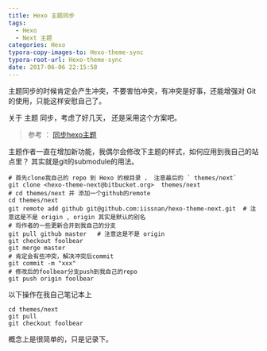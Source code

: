 ```yaml
---
title: Hexo 主题同步
tags:
  - Hexo
  - Next 主题
categories: Hexo
typora-copy-images-to: Hexo-theme-sync
typora-root-url: Hexo-theme-sync
date: 2017-06-06 22:15:58
---
```


主题同步的时候肯定会产生冲突，不要害怕冲突，有冲突是好事，还能增强对 Git 的使用，只能这样安慰自己了。

关于 主题 同步，考虑了好几天， 还是采用这个方案吧。



> 参考 ： [同步hexo主题](http://jxy.me/2015/03/21/hexo-theme-sync/)

主题作者一直在增加新功能，我偶尔会修改下主题的样式，如何应用到我自己的站点里？
其实就是git的submodule的用法。

```
# 首先clone我自己的 repo 到 Hexo 的根目录 ， 注意最后的 ` themes/next`
git clone <hexo-theme-next@bitbucket.org>  themes/next
# cd themes/next 并 添加一个github的remote
cd themes/next
git remote add github git@github.com:iissnan/hexo-theme-next.git  # 注意这是不是 origin , origin 其实是默认的别名
# 将作者的一些更新合并到我自己的分支
git pull github master   # 注意这是不是 origin
git checkout foolbear
git merge master
# 肯定会有些冲突，解决冲突后commit
git commit -m "xxx"
# 修改后的foolbear分支push到我自己的repo
git push origin foolbear
```

以下操作在我自己笔记本上

```
cd themes/next
git pull
git checkout foolbear
```

概念上是很简单的，只是记录下。